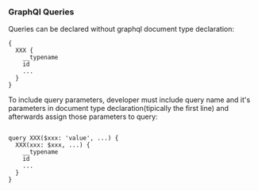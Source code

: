 ### GraphQl Queries
Queries can be declared without graphql document type declaration:
```
{
  XXX {
    __typename
    id
    ...
  }
}
```
To include query parameters, developer must include query name
and it's parameters in document type declaration(tipically the first line) and afterwards assign those parameters to query:
```

query XXX($xxx: 'value', ...) {
  XXX(xxx: $xxx, ...) {
    __typename
    id
    ...
  }
}
```
